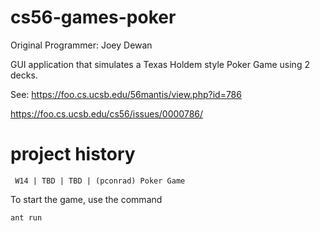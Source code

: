 cs56-games-poker
================



Original Programmer: Joey Dewan
        
GUI application that simulates a Texas Holdem style Poker Game using 2 decks.

See: https://foo.cs.ucsb.edu/56mantis/view.php?id=786

https://foo.cs.ucsb.edu/cs56/issues/0000786/

project history
===============
```
 W14 | TBD | TBD | (pconrad) Poker Game
```


To start the game, use the command
```Java
ant run
```
